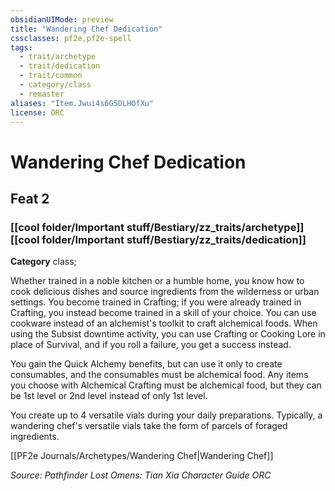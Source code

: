 ```yaml
---
obsidianUIMode: preview
title: "Wandering Chef Dedication"
cssclasses: pf2e,pf2e-spell
tags:
  - trait/archetype
  - trait/dedication
  - trait/common
  - category/class
  - remaster
aliases: "Item.Jwui4s6G5DLHOfXu"
license: ORC
---
```

# Wandering Chef Dedication
## Feat 2
### [[cool folder/Important stuff/Bestiary/zz_traits/archetype]][[cool folder/Important stuff/Bestiary/zz_traits/dedication]]

**Category** class; 




Whether trained in a noble kitchen or a humble home, you know how to cook delicious dishes and source ingredients from the wilderness or urban settings. You become trained in Crafting; if you were already trained in Crafting, you instead become trained in a skill of your choice. You can use cookware instead of an alchemist's toolkit to craft alchemical foods. When using the Subsist downtime activity, you can use Crafting or Cooking Lore in place of Survival, and if you roll a failure, you get a success instead.

You gain the Quick Alchemy benefits, but can use it only to create consumables, and the consumables must be alchemical food. Any items you choose with Alchemical Crafting must be alchemical food, but they can be 1st level or 2nd level instead of only 1st level.

You create up to 4 versatile vials during your daily preparations. Typically, a wandering chef's versatile vials take the form of parcels of foraged ingredients.

[[PF2e Journals/Archetypes/Wandering Chef|Wandering Chef]]

*Source: Pathfinder Lost Omens: Tian Xia Character Guide*
*ORC*